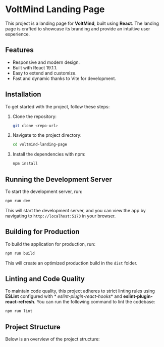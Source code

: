 # VoltMind Landing Page

This project is a landing page for **VoltMind**, built using **React**. The landing page is crafted to showcase its
branding and provide an intuitive user experience.

## Features

- Responsive and modern design.
- Built with React 19.1.1.
- Easy to extend and customize.
- Fast and dynamic thanks to Vite for development.

## Installation

To get started with the project, follow these steps:

1. Clone the repository:
   ```bash
   git clone <repo-url>
   ```
2. Navigate to the project directory:
   ```bash
   cd voltmind-landing-page
   ```
3. Install the dependencies with npm:
   ```bash
   npm install
   ```

## Running the Development Server

To start the development server, run:

```bash
npm run dev
```

This will start the development server, and you can view the app by navigating to `http://localhost:5173` in your
browser.

## Building for Production

To build the application for production, run:

```bash
npm run build
```

This will create an optimized production build in the `dist` folder.

## Linting and Code Quality

To maintain code quality, this project adheres to strict linting rules using **ESLint** configured with *
*eslint-plugin-react-hooks** and **eslint-plugin-react-refresh**. You can run the following command to lint the
codebase:

```bash
npm run lint
```

## Project Structure

Below is an overview of the project structure: